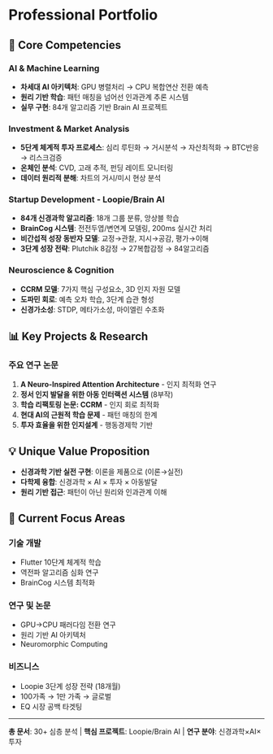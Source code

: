 # Professional Portfolio

## 🎯 Core Competencies

### AI & Machine Learning
- **차세대 AI 아키텍처**: GPU 병렬처리 → CPU 복합연산 전환 예측
- **원리 기반 학습**: 패턴 매칭을 넘어선 인과관계 추론 시스템
- **실무 구현**: 84개 알고리즘 기반 Brain AI 프로젝트

### Investment & Market Analysis
- **5단계 체계적 투자 프로세스**: 심리 루틴화 → 거시분석 → 자산최적화 → BTC반응 → 리스크검증
- **온체인 분석**: CVD, 고래 추적, 펀딩 레이트 모니터링
- **데이터 원리적 분해**: 차트의 거시/미시 현상 분석

### Startup Development - Loopie/Brain AI
- **84개 신경과학 알고리즘**: 18개 그룹 분류, 앙상블 학습
- **BrainCog 시스템**: 전전두엽/변연계 모델링, 200ms 실시간 처리
- **비간섭적 성장 동반자 모델**: 교정→관찰, 지시→공감, 평가→이해
- **3단계 성장 전략**: Plutchik 8감정 → 27복합감정 → 84알고리즘

### Neuroscience & Cognition
- **CCRM 모델**: 7가지 핵심 구성요소, 3D 인지 자원 모델
- **도파민 회로**: 예측 오차 학습, 3단계 습관 형성
- **신경가소성**: STDP, 메타가소성, 마이엘린 수초화

## 📊 Key Projects & Research

### 주요 연구 논문
1. **A Neuro-Inspired Attention Architecture** - 인지 최적화 연구
2. **정서 인지 발달을 위한 아동 인터랙션 시스템** (8부작)
3. **학습 리팩토링 논문: CCRM** - 인지 회로 최적화
4. **현대 AI의 근원적 학습 문제** - 패턴 매칭의 한계
5. **투자 효율을 위한 인지설계** - 행동경제학 기반

## 💡 Unique Value Proposition
- **신경과학 기반 실전 구현**: 이론을 제품으로 (이론→실전)
- **다학제 융합**: 신경과학 × AI × 투자 × 아동발달
- **원리 기반 접근**: 패턴이 아닌 원리와 인과관계 이해

## 🚀 Current Focus Areas

### 기술 개발
- Flutter 10단계 체계적 학습
- 역전파 알고리즘 심화 연구
- BrainCog 시스템 최적화

### 연구 및 논문
- GPU→CPU 패러다임 전환 연구
- 원리 기반 AI 아키텍처
- Neuromorphic Computing

### 비즈니스
- Loopie 3단계 성장 전략 (18개월)
- 100가족 → 1만 가족 → 글로벌
- EQ 시장 공백 타겟팅

---

**총 문서**: 30+ 심층 분석 | **핵심 프로젝트**: Loopie/Brain AI | **연구 분야**: 신경과학×AI×투자
